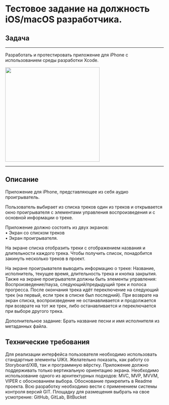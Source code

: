# Тестовое задание на должность iOS/macOS разработчика.
## Задача
___
Разработать и протестировать приложение для iPhone с использованием среды разработки Xcode.

<img src="[https://github.com/nabiull1n/MovviApp/blob/main/Images/MovviApp.gif](https://github.com/nabiull1n/testTaskPlayer/blob/main/Simulator%20Screen%20Recording%20-%20iPhone%2013%20-%202023-06-12%20at%2019.44.10.gif)" width="300">

___
## Описание

Приложение для iPhone, представляющее из себя аудио проигрыватель.

Пользователь выбирает из списка треков один из треков и открывается окно проигрывателя с элементами управления воспроизведения и с
основной информации о треке.

Приложение должно состоять из двух экранов:<br>
• Экран со списком треков<br>
• Экран проигрывателя.<br>

На экране списка отобразить треки с отображением названия и длительности каждого трека. Чтобы получить список, понадобится
закинуть несколько треков в проект.

На экране проигрывателя выводить информацию о треке: Название,
исполнитель, текущее время, длительность трека и кнопка закрытия.
Также на экране проигрывателя должны быть элементы управления:
Воспроизведение/пауза, следующий/предыдущий трек и полоса
прогресса. После окончания трека идёт переключение на следующий
трек (на первый, если трек в списке был последний). При возврате на
экран списка, воспроизведение не останавливается и продолжается
при возврате на тот же трек, либо останавливается и переключается
при выборе другого трека.

Дополнительное задание: Брать название песни и имя исполнителя из
метаданных файла.

## Технические требования

Для реализации интерфейса пользователя необходимо
использовать стандартные элементы UIKit. Желательно
показать, как работу со Storyboard/XIB, так и программную
вёрстку.
Приложение должно поддерживать только вертикальную
ориентацию экрана.
Необходимо использование одного из архитектурных
подходов: MVC, MVP, MVVM, VIPER c обоснованием выбора.
Обоснование прикрепить в Readme проекта.
Всю разработку необходимо вести с применением системы
контроля версий GIT. Площадку для размещения выбрать на
свое усмотрение: GitHub, GitLab, BitBucket
